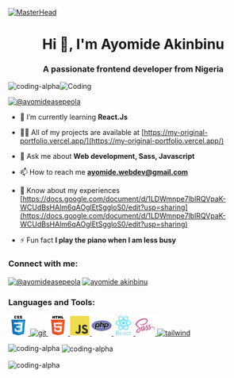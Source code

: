 [![MasterHead](https://1.bp.blogspot.com/-7A4WynwLsMw/XbBpCXG8fHI/AAAAAAAAMt4/uOa1bpLskYgrwGbllhSu2SDj_Mig8SXJQCLcBGAsYHQ/s1600/2000_600px.gif)](https://github.com/CODING-ALPHA)

<h1 align="center">Hi 👋, I'm Ayomide Akinbinu</h1>
<h3 align="center">A passionate frontend developer from Nigeria</h3>
<img align="right" width="400px src="https://miro.medium.com/v2/resize:fit:2562/0*tP4XsNE5Y0t-yDJN">
<img align="right" alt="Coding" width="400" src="https://cdn.dribbble.com/users/1162077/screenshots/3848914/programmer.gif">

<p align="left"> <img src="https://komarev.com/ghpvc/?username=coding-alpha&label=Profile%20views&color=0e75b6&style=flat" alt="coding-alpha" /> </p>

<p align="left"> <a href="https://twitter.com/@ayomideasepeola" target="blank"><img src="https://img.shields.io/twitter/follow/@ayomideasepeola?logo=twitter&style=for-the-badge" alt="@ayomideasepeola" /></a> </p>

- 🌱 I’m currently learning **React.Js**

- 👨‍💻 All of my projects are available at [https://my-original-portfolio.vercel.app/](https://my-original-portfolio.vercel.app/)

- 💬 Ask me about **Web development, Sass, Javascript**

- 📫 How to reach me **ayomide.webdev@gmail.com**

- 📄 Know about my experiences [https://docs.google.com/document/d/1LDWmnpe7lblRQVpaK-WCUdBsHAlm6qAOglEtSggloS0/edit?usp=sharing](https://docs.google.com/document/d/1LDWmnpe7lblRQVpaK-WCUdBsHAlm6qAOglEtSggloS0/edit?usp=sharing)

- ⚡ Fun fact **I play the piano when I am less busy**

<h3 align="left">Connect with me:</h3>
<p align="left">
<a href="https://twitter.com/@ayomideasepeola" target="blank"><img align="center" src="https://raw.githubusercontent.com/rahuldkjain/github-profile-readme-generator/master/src/images/icons/Social/twitter.svg" alt="@ayomideasepeola" height="30" width="40" /></a>
<a href="https://linkedin.com/in/ayomide akinbinu" target="blank"><img align="center" src="https://raw.githubusercontent.com/rahuldkjain/github-profile-readme-generator/master/src/images/icons/Social/linked-in-alt.svg" alt="ayomide akinbinu" height="30" width="40" /></a>
</p>

<h3 align="left">Languages and Tools:</h3>
<p align="left"> <a href="https://www.w3schools.com/css/" target="_blank" rel="noreferrer"> <img src="https://raw.githubusercontent.com/devicons/devicon/master/icons/css3/css3-original-wordmark.svg" alt="css3" width="40" height="40"/> </a> <a href="https://git-scm.com/" target="_blank" rel="noreferrer"> <img src="https://www.vectorlogo.zone/logos/git-scm/git-scm-icon.svg" alt="git" width="40" height="40"/> </a> <a href="https://www.w3.org/html/" target="_blank" rel="noreferrer"> <img src="https://raw.githubusercontent.com/devicons/devicon/master/icons/html5/html5-original-wordmark.svg" alt="html5" width="40" height="40"/> </a> <a href="https://developer.mozilla.org/en-US/docs/Web/JavaScript" target="_blank" rel="noreferrer"> <img src="https://raw.githubusercontent.com/devicons/devicon/master/icons/javascript/javascript-original.svg" alt="javascript" width="40" height="40"/> </a> <a href="https://www.php.net" target="_blank" rel="noreferrer"> <img src="https://raw.githubusercontent.com/devicons/devicon/master/icons/php/php-original.svg" alt="php" width="40" height="40"/> </a> <a href="https://reactjs.org/" target="_blank" rel="noreferrer"> <img src="https://raw.githubusercontent.com/devicons/devicon/master/icons/react/react-original-wordmark.svg" alt="react" width="40" height="40"/> </a> <a href="https://sass-lang.com" target="_blank" rel="noreferrer"> <img src="https://raw.githubusercontent.com/devicons/devicon/master/icons/sass/sass-original.svg" alt="sass" width="40" height="40"/> </a> <a href="https://tailwindcss.com/" target="_blank" rel="noreferrer"> <img src="https://www.vectorlogo.zone/logos/tailwindcss/tailwindcss-icon.svg" alt="tailwind" width="40" height="40"/> </a> </p>

<p><img align="left" src="https://github-readme-stats.vercel.app/api/top-langs?username=coding-alpha&show_icons=true&locale=en&layout=compact" alt="coding-alpha" /></p>

<p>&nbsp;<img align="center" src="https://github-readme-stats.vercel.app/api?username=coding-alpha&show_icons=true&locale=en" alt="coding-alpha" /></p>

<p><img align="center" src="https://github-readme-streak-stats.herokuapp.com/?user=coding-alpha&" alt="coding-alpha" /></p>
